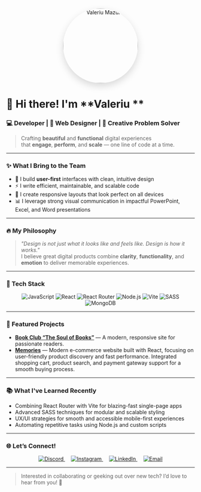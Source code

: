 <p align="center">
  <img src="https://i.pinimg.com/736x/82/f9/bd/82f9bd232efb25e7b9b35e69c6b8a838.jpg" alt="Valeriu Mazur" width="200" style="border-radius: 50%; box-shadow: 0 8px 20px rgba(0,0,0,0.15);" />
</p>

# 👋 Hi there! I'm **Valeriu **

### 💻 Developer | 🎨 Web Designer | 🚀 Creative Problem Solver

> Crafting **beautiful** and **functional** digital experiences  
> that **engage**, **perform**, and **scale** — one line of code at a time.

---

### ✨ What I Bring to the Team

- 🎯 I build **user-first** interfaces with clean, intuitive design  
- ⚡ I write efficient, maintainable, and scalable code  
- 📐 I create responsive layouts that look perfect on all devices  
- 📊 I leverage strong visual communication in impactful PowerPoint, Excel, and Word presentations  

---

### 🔥 My Philosophy

> *"Design is not just what it looks like and feels like. Design is how it works."*  
> I believe great digital products combine **clarity**, **functionality**, and **emotion** to deliver memorable experiences.

---

### 🚀 Tech Stack

<p align="center">
  <img src="https://img.shields.io/badge/JavaScript-F7DF1E?style=for-the-badge&logo=javascript&logoColor=black" alt="JavaScript" />
  <img src="https://img.shields.io/badge/React-61DAFB?style=for-the-badge&logo=react&logoColor=black" alt="React" />
  <img src="https://img.shields.io/badge/React_Router-CA4245?style=for-the-badge&logo=react-router&logoColor=white" alt="React Router" />
  <img src="https://img.shields.io/badge/Node.js-339933?style=for-the-badge&logo=node.js&logoColor=white" alt="Node.js" />
  <img src="https://img.shields.io/badge/Vite-646CFF?style=for-the-badge&logo=vite&logoColor=white" alt="Vite" />
  <img src="https://img.shields.io/badge/SASS-hotpink?style=for-the-badge&logo=sass&logoColor=white" alt="SASS" />
  <img src="https://img.shields.io/badge/MongoDB-47A248?style=for-the-badge&logo=mongodb&logoColor=white" alt="MongoDB" />
</p>

---

### 📂 Featured Projects

- **[Book Club “The Soul of Books”](https://sufletul-catilor.vercel.app/index.html)** — A modern, responsive site for passionate readers.  
- **[Memories](https://fe-memories-srl.vercel.app)** — Modern e-commerce website built with React, focusing on user-friendly product discovery and fast performance. Integrated shopping cart, product search, and payment gateway support for a smooth buying process.
---

### 📚 What I've Learned Recently

- Combining React Router with Vite for blazing-fast single-page apps  
- Advanced SASS techniques for modular and scalable styling  
- UX/UI strategies for smooth and accessible mobile-first experiences  
- Automating repetitive tasks using Node.js and custom scripts  

---

### 🌐 Let’s Connect!

<p align="center">
  <a href="https://discord.gg/valera_0001" target="_blank" rel="noopener" style="margin: 0 8px;">
    <img src="https://img.shields.io/badge/Discord-7289DA?style=for-the-badge&logo=discord&logoColor=white" alt="Discord" />
  </a>
  <a href="https://instagram.com/tech_valeriu" target="_blank" rel="noopener" style="margin: 0 8px;">
    <img src="https://img.shields.io/badge/Instagram-E4405F?style=for-the-badge&logo=instagram&logoColor=white" alt="Instagram" />
  </a>
  <a href="https://linkedin.com/in/valeriu-mazur-05a92a2a6" target="_blank" rel="noopener" style="margin: 0 8px;">
    <img src="https://img.shields.io/badge/LinkedIn-0077B5?style=for-the-badge&logo=linkedin&logoColor=white" alt="LinkedIn" />
  </a>
  <a href="mailto:valeriumazur023@gmail.com" target="_blank" rel="noopener" style="margin: 0 8px;">
    <img src="https://img.shields.io/badge/Email-D14836?style=for-the-badge&logo=gmail&logoColor=white" alt="Email" />
  </a>
</p>

---

> Interested in collaborating or geeking out over new tech? I’d love to hear from you! 🚀
